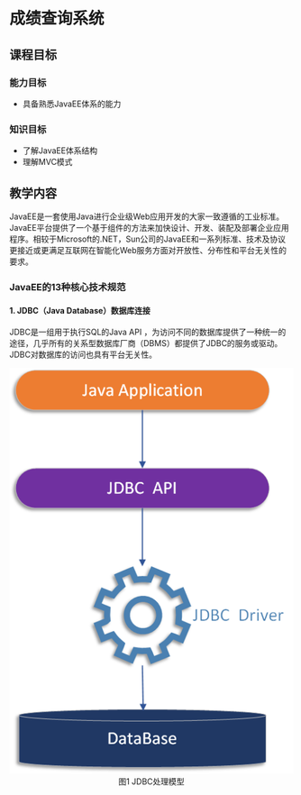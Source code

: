 # 成绩查询系统

## 课程目标

### 能力目标

* 具备熟悉JavaEE体系的能力

### 知识目标

* 了解JavaEE体系结构
* 理解MVC模式

## 教学内容

JavaEE是一套使用Java进行企业级Web应用开发的大家一致遵循的工业标准。
JavaEE平台提供了一个基于组件的方法来加快设计、开发、装配及部署企业应用程序。相较于Microsoft的.NET，Sun公司的JavaEE和一系列标准、技术及协议更接近或更满足互联网在智能化Web服务方面对开放性、分布性和平台无关性的要求。

### JavaEE的13种核心技术规范

#### 1. JDBC（Java Database）数据库连接

JDBC是一组用于执行SQL的Java API ，为访问不同的数据库提供了一种统一的途径，几乎所有的关系型数据库厂商（DBMS）都提供了JDBC的服务或驱动。JDBC对数据库的访问也具有平台无关性。
<center>
<img src="asserts/ch1/1.png"/>
图1 JDBC处理模型
</center>
